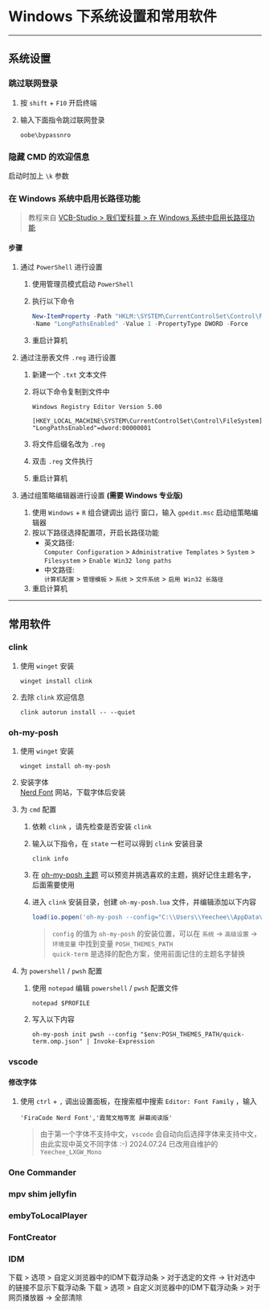 # Windows 下系统设置和常用软件

---

## 系统设置

### 跳过联网登录

1. 按 `shift` + `F10` 开启终端
2. 输入下面指令跳过联网登录

   ``` Batch
   oobe\bypassnro
   ```

### 隐藏 CMD 的欢迎信息

启动时加上 `\k` 参数

### 在 Windows 系统中启用长路径功能

> 教程来自 [VCB-Studio > 我们爱科普 > 在 Windows 系统中启用长路径功能](https://vcb-s.com/archives/18054)

#### 步骤

1. 通过 `PowerShell` 进行设置
   1. 使用管理员模式启动 `PowerShell`
   2. 执行以下命令

      ``` Powershell
      New-ItemProperty -Path "HKLM:\SYSTEM\CurrentControlSet\Control\FileSystem" `
      -Name "LongPathsEnabled" -Value 1 -PropertyType DWORD -Force
      ```

   3. 重启计算机

2. 通过注册表文件 `.reg` 进行设置
   1. 新建一个 `.txt` 文本文件
   2. 将以下命令复制到文件中

      ``` Regedit
      Windows Registry Editor Version 5.00

      [HKEY_LOCAL_MACHINE\SYSTEM\CurrentControlSet\Control\FileSystem]
      "LongPathsEnabled"=dword:00000001
      ```

   3. 将文件后缀名改为 `.reg`
   4. 双击 `.reg` 文件执行
   5. 重启计算机

3. 通过组策略编辑器进行设置 **(需要 Windows 专业版)**
   1. 使用 `Windows` + `R` 组合键调出 运行 窗口，输入 `gpedit.msc` 启动组策略编辑器
   2. 按以下路径选择配置项，开启长路径功能  
      - 英文路径:  
      `Computer Configuration` > `Administrative Templates` > `System` > `Filesystem` > `Enable Win32 long paths`  
      - 中文路径:  
      `计算机配置` > `管理模板` > `系统` > `文件系统` > `启用 Win32 长路径`
   3. 重启计算机

---

## 常用软件

### clink

1. 使用 `winget` 安装

   ``` Batch
   winget install clink
   ```

2. 去除 `clink` 欢迎信息

   ``` Batch
   clink autorun install -- --quiet
   ```

### oh-my-posh

1. 使用 `winget` 安装

   ```Batch
   winget install oh-my-posh
   ```

2. 安装字体  
   [Nerd Font](https://www.nerdfonts.com/font-downloads) 网站，下载字体后安装

3. 为 `cmd` 配置

   1. 依赖 `clink` ，请先检查是否安装 `clink`
   2. 输入以下指令，在 `state` 一栏可以得到 `clink` 安装目录  

      ```Batch
      clink info
      ```

   3. 在 [oh-my-posh 主题](https://ohmyposh.dev/docs/themes) 可以预览并挑选喜欢的主题，挑好记住主题名字，后面需要使用

   4. 进入 `clink` 安装目录，创建 `oh-my-posh.lua` 文件，并编辑添加以下内容

      ```lua
      load(io.popen('oh-my-posh --config="C:\\Users\\Yeechee\\AppData\\Local\\Programs\\oh-my-posh\\themes\\quick-term.omp.json" init cmd'):read("*a"))()
      ```

      > `config` 的值为 `oh-my-posh` 的安装位置，可以在 `系统` -> `高级设置` -> `环境变量` 中找到变量 `POSH_THEMES_PATH`  
      > `quick-term` 是选择的配色方案，使用前面记住的主题名字替换

4. 为 `powershell` / `pwsh` 配置

   1. 使用 `notepad` 编辑 `powershell` / `pwsh` 配置文件  

      ``` PS1
      notepad $PROFILE
      ```

   2. 写入以下内容

      ``` PS1
      oh-my-posh init pwsh --config "$env:POSH_THEMES_PATH/quick-term.omp.json" | Invoke-Expression  
      ```

### vscode

#### 修改字体

   1. 使用 `ctrl` + `,` 调出设置面板，在搜索框中搜索 `Editor: Font Family` ，输入  

      ``` setting
      'FiraCode Nerd Font','霞鹜文楷等宽 屏幕阅读版'
      ```

      > 由于第一个字体不支持中文，`vscode` 会自动向后选择字体来支持中文，由此实现中英文不同字体 :-)
      > 2024.07.24 已改用自维护的 `Yeechee_LXGW_Mono`

### One Commander

### mpv shim jellyfin

### embyToLocalPlayer

### FontCreator

### IDM

下载 > 选项 > 自定义浏览器中的IDM下载浮动条 > 对于选定的文件 -> 针对选中的链接不显示下载浮动条
下载 > 选项 > 自定义浏览器中的IDM下载浮动条 > 对于网页播放器 -> 全部清除